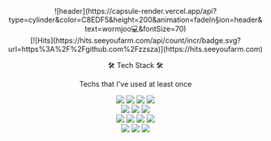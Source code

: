 <!--
**wormjoo/wormjoo** is a ✨ _special_ ✨ repository because its `README.md` (this file) appears on your GitHub profile.

Here are some ideas to get you started:

- 🔭 I’m currently working on ...
- 🌱 I’m currently learning ...
- 👯 I’m looking to collaborate on ...
- 🤔 I’m looking for help with ...
- 💬 Ask me about ...
- 📫 How to reach me: ...
- 😄 Pronouns: ...
- ⚡ Fun fact: ...
-->

<div align="center">
  ![header](https://capsule-render.vercel.app/api?type=cylinder&color=C8EDF5&height=200&animation=fadeIn&section=header&text=wormjoo💻&fontSize=70)<br>
   [![Hits](https://hits.seeyoufarm.com/api/count/incr/badge.svg?url=https%3A%2F%2Fgithub.com%2Fzzsza)](https://hits.seeyoufarm.com)
  
  🛠 Tech Stack 🛠<br>

  Techs that I've used at least once<br>

  <a><img src="https://img.shields.io/badge/C-A8B9CC?style=flat-square&logo=C&logoColor=white"/></a> 
  <a><img src="https://img.shields.io/badge/C++-00599C?style=flat-square&logo=C%2B%2B&logoColor=white"/></a> 
  <a><img src="https://img.shields.io/badge/Python-3776AB?style=flat-square&logo=Python&logoColor=white"/></a>
  <a><img src="https://img.shields.io/badge/Java-007396?style=flat-square&logo=Java&logoColor=white"/></a> <br>
  <a><img src="https://img.shields.io/badge/HTML-E34F26?style=flat-square&logo=HTML5&logoColor=white"/></a> 
  <a><img src="https://img.shields.io/badge/CSS-1572B6?style=flat-square&logo=CSS3&logoColor=white"/></a>
  <a><img src="https://img.shields.io/badge/JavaScript-F7DF1E?style=flat-square&logo=JavaScript&logoColor=white"/></a> <br>
  <a href="https://www.typescriptlang.org/" target="_blank"><img src="https://img.shields.io/badge/TypeScript-3178C6?style=flat-square&logo=TypeScript&logoColor=white"/></a>
  <a href="https://ko.reactjs.org/" target="_blank"><img src="https://img.shields.io/badge/ReactJS-61DAFB?style=flat-square&logo=React&logoColor=white"/></a>
  <a href="https://nodejs.org/ko/" target="_blank"><img src="https://img.shields.io/badge/Node.js-339933?style=flat-square&logo=Node.js&logoColor=white"/></a>
  <a href="https://www.djangoproject.com/" target="_blank"><img src="https://img.shields.io/badge/Django-092E20?style=flat-square&logo=Django&logoColor=white"/></a><br>
  <a href="https://graphql.org/" target="_blank"><img src="https://img.shields.io/badge/GraphQL-E434AA?style=flat-square&logo=GraphQL&logoColor=white"/></a>
  <a href="https://www.mysql.com/" target="_blank"><img src="https://img.shields.io/badge/MySQL-4479A1?style=flat-square&logo=MySQL&logoColor=white"/></a>
  <a href="https://aws.amazon.com/ko/" target="_blank"><img src="https://img.shields.io/badge/Amazon AWS-232F3E?style=flat-square&logo=AmazonAWS&logoColor=white"/></a> 

</div>
